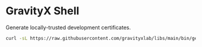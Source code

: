 # GravityX Shell

Generate locally-trusted development certificates.

```sh
curl -sL https://raw.githubusercontent.com/gravityxlab/libs/main/bin/generate_cert.sh | bash
```